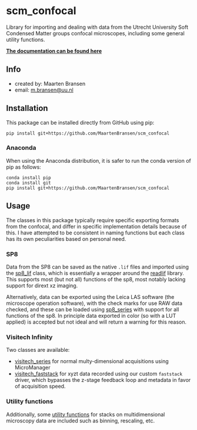 # scm_confocal
Library for importing and dealing with data from the Utrecht University Soft Condensed Matter groups confocal microscopes, including some general utility functions.

**[The documentation can be found here](https://maartenbransen.github.io/scm_confocal/)**

## Info
- created by:     Maarten Bransen
- email:          m.bransen@uu.nl

## Installation
This package can be installed directly from GitHub using pip:
```
pip install git+https://github.com/MaartenBransen/scm_confocal
```
### Anaconda
When using the Anaconda distribution, it is safer to run the conda version of pip as follows:
```
conda install pip
conda install git
pip install git+https://github.com/MaartenBransen/scm_confocal
```

## Usage
The classes in this package typically require specific exporting formats from the confocal, and differ in specific implementation details because of this. I have attempted to be consistent in naming functions but each class has its own peculiarities based on personal need.

### SP8
Data from the SP8 can be saved as the native `.lif` files and imported using the [sp8_lif](https://maartenbransen.github.io/scm_confocal/#scm_confocal.sp8_lif) class, which is essentially a wrapper around the [readlif](https://github.com/nimne/readlif) library. This supports most (but not all) functions of the sp8, most notably lacking support for dirext xz imaging.

Alternatively, data can be exported using the Leica LAS software (the microscope operation software), with the check marks for use RAW data checked, and these can be loaded using [sp8_series](https://maartenbransen.github.io/scm_confocal/#scm_confocal.sp8_series) with support for all functions of the sp8. In principle data exported in color (so with a LUT applied) is accepted but not ideal and will return a warning for this reason.

### Visitech Infinity
Two classes are available:

* [visitech_series](https://maartenbransen.github.io/scm_confocal/#scm_confocal.visitech_series) for normal multy-dimensional acquisitions using MicroManager
* [visitech_faststack](https://maartenbransen.github.io/scm_confocal/#scm_confocal.visitech_faststack) for xyzt data recorded using our custom `faststack` driver, which bypasses the z-stage feedback loop and metadata in favor of acquisition speed.

### Utility functions
Additionally, some [utility functions](https://maartenbransen.github.io/scm_confocal/#scm_confocal.util) for stacks on multidimensional microscopy data are included such as binning, rescaling, etc.

